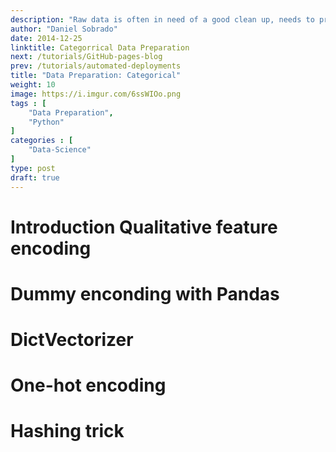 ```yaml
---
description: "Raw data is often in need of a good clean up, needs to pre-processed, cleaned, re-formatted,  combined, enriched, corrected and consolidated. Feeding our models with good quality data is a essential to ensure that we get good results. Numeric data due to his nature has unique pre-processing techniques, like Dummy variables, One Hot Encoding and the Hashing trick."
author: "Daniel Sobrado"
date: 2014-12-25
linktitle: Categorrical Data Preparation
next: /tutorials/GitHub-pages-blog
prev: /tutorials/automated-deployments
title: "Data Preparation: Categorical"
weight: 10
image: https://i.imgur.com/6ssWIOo.png
tags : [
    "Data Preparation",
    "Python"
]
categories : [
    "Data-Science"
]
type: post
draft: true
---
```


# Introduction Qualitative feature encoding

# Dummy enconding with Pandas

# DictVectorizer

# One-hot encoding

# Hashing trick

